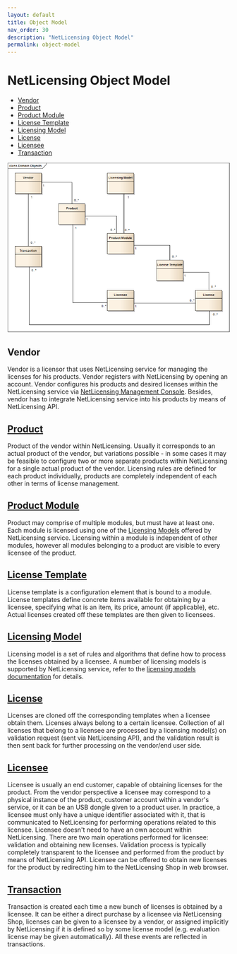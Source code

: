 ```yaml
---
layout: default
title: Object Model
nav_order: 30
description: "NetLicensing Object Model"
permalink: object-model
---
```


NetLicensing Object Model
=========================

-   [Vendor](#vendor)
-   [Product](#product)
-   [Product Module](#product-module)
-   [License Template](#license-template)
-   [Licensing Model](#licensing-model)
-   [License](#license)
-   [Licensee](#licensee)
-   [Transaction](#transaction)

<img src="assets/images/11010225/10977322.png" usemap="#object-model-map"/>
<map name="object-model-map">
    <area target="" alt="Vendor" title="Vendor" href="#vendor" coords="25,35,115,105" shape="rect">
    <area target="" alt="Product" title="Product" href="#product" coords="172,140,261,207" shape="rect">
    <area target="" alt="Product Module" title="Product Module" href="#product-module" coords="337,239,425,306" shape="rect">
    <area target="" alt="License Template" title="License Template" href="#license-template" coords="502,328,590,396" shape="rect">
    <area target="" alt="Licensee" title="Licensee" href="#licensee" coords="337,430,425,498" shape="rect">
    <area target="" alt="License" title="License" href="#license" coords="633,430,721,498" shape="rect">
    <area target="" alt="Transaction" title="Transaction" href="#transaction" coords="26,282,115,350" shape="rect">
    <area target="" alt="Licensing Model" title="Licensing Model" href="licensing-model" coords="337,36,425,103" shape="rect">
</map>

Vendor
------

Vendor is a licensor that uses NetLicensing service for managing the
licenses for his products. Vendor registers with NetLicensing by opening
an account. Vendor configures his products and desired licenses within
the NetLicensing service via
<a href="https://go.netlicensing.io/console/v2/" class="external-link">NetLicensing Management Console</a>.
Besides, vendor has to integrate NetLicensing service into his products
by means of NetLicensing API.

<a href="https://go.netlicensing.io/javadoc/v2/com/labs64/netlicensing/domain/entity/Product.html" class="external-link">Product</a>
------------------------------------------------------------------------------------------------------------------------------------

Product of the vendor within NetLicensing. Usually it corresponds to an
actual product of the vendor, but variations possible - in some cases it
may be feasible to configure two or more separate products within
NetLicensing for a single actual product of the vendor. Licensing rules
are defined for each product individually, products are completely
independent of each other in terms of license management.

<a href="https://go.netlicensing.io/javadoc/v2/com/labs64/netlicensing/domain/entity/ProductModule.html" class="external-link">Product Module</a>
-------------------------------------------------------------------------------------------------------------------------------------------------

Product may comprise of multiple modules, but must have at least one.
Each module is licensed using one of the [Licensing
Models](licensing-models) offered by NetLicensing service.
Licensing within a module is independent of other modules, however all
modules belonging to a product are visible to every licensee of the
product.

<a href="https://go.netlicensing.io/javadoc/v2/com/labs64/netlicensing/domain/entity/LicenseTemplate.html" class="external-link">License Template</a>
-----------------------------------------------------------------------------------------------------------------------------------------------------

License template is a configuration element that is bound to a module.
License templates define concrete items available for obtaining by a
licensee, specifying what is an item, its price, amount (if applicable),
etc. Actual licenses created off these templates are then given to
licensees.

[Licensing Model](licensing-models)
-------------------------------------------------

Licensing model is a set of rules and algorithms that define how to
process the licenses obtained by a licensee. A number of licensing
models is supported by NetLicensing service, refer to the [licensing
models documentation](licensing-models) for details.

<a href="https://go.netlicensing.io/javadoc/v2/com/labs64/netlicensing/domain/entity/License.html" class="external-link">License</a>
------------------------------------------------------------------------------------------------------------------------------------

Licenses are cloned off the corresponding templates when a licensee
obtain them. Licenses always belong to a certain licensee. Collection of
all licenses that belong to a licensee are processed by a licensing
model(s) on validation request (sent via NetLicensing API), and the
validation result is then sent back for further processing on the
vendor/end user side.

<a href="https://go.netlicensing.io/javadoc/v2/com/labs64/netlicensing/domain/entity/Licensee.html" class="external-link">Licensee</a>
--------------------------------------------------------------------------------------------------------------------------------------

Licensee is usually an end customer, capable of obtaining licenses for
the product. From the vendor perspective a licensee may correspond to a
physical instance of the product, customer account within a vendor's
service, or it can be an USB dongle given to a product user. In
practice, a licensee must only have a unique identifier associated with
it, that is communicated to NetLicensing for performing operations
related to this licensee. Licensee doesn't need to have an own account
within NetLicensing. There are two main operations performed for
licensee: validation and obtaining new licenses. Validation process is
typically completely transparent to the licensee and performed from the
product by means of NetLicensing API. Licensee can be offered to obtain
new licenses for the product by redirecting him to the NetLicensing Shop
in web browser.

<a href="https://go.netlicensing.io/javadoc/v2/com/labs64/netlicensing/domain/entity/Transaction.html" class="external-link">Transaction</a>
--------------------------------------------------------------------------------------------------------------------------------------------

Transaction is created each time a new bunch of licenses is obtained by
a licensee. It can be either a direct purchase by a licensee via
NetLicensing Shop, licenses can be given to a licensee by a vendor, or
assigned implicitly by NetLicensing if it is defined so by some license
model (e.g. evaluation license may be given automatically). All these
events are reflected in transactions.

<script type="text/javascript"> imageMapResize(); </script>
